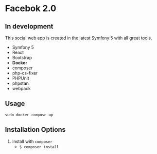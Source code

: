 # Facebok 2.0

## In development

This social web app is created in the latest Symfony 5 with all great tools.

* Symfony 5
* React
* Bootstrap
* **Docker**
* composer
* php-cs-fixer
* PHPUnit
* phpstan
* webpack

**Usage**
---

```
sudo docker-compose up
```

**Installation Options**
---

1. Install with `composer`
    + `$ composer install`
    
